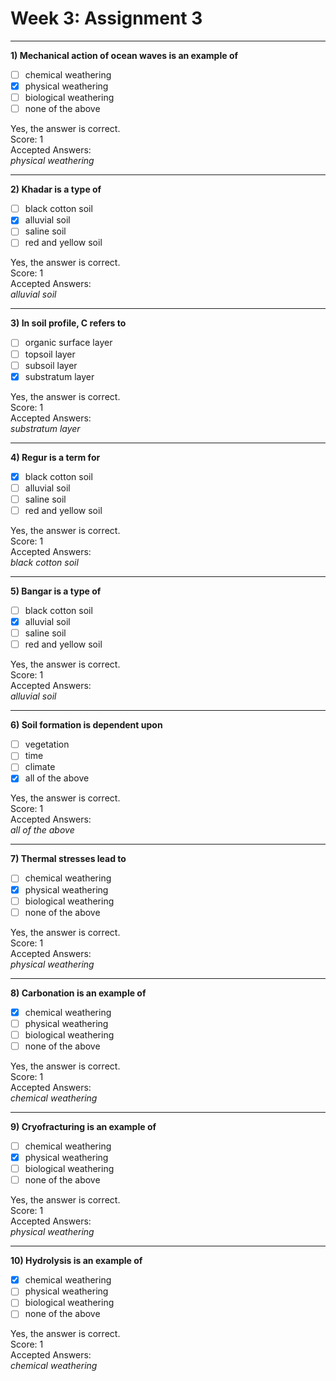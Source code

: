 # Week 3: Assignment 3

---

**1) Mechanical action of ocean waves is an example of**

- [ ] chemical weathering  
- [x] physical weathering  
- [ ] biological weathering  
- [ ] none of the above  

Yes, the answer is correct.  
Score: 1  
Accepted Answers:  
*physical weathering*  

---

**2) Khadar is a type of**

- [ ] black cotton soil  
- [x] alluvial soil  
- [ ] saline soil  
- [ ] red and yellow soil  

Yes, the answer is correct.  
Score: 1  
Accepted Answers:  
*alluvial soil*  

---

**3) In soil profile, C refers to**

- [ ] organic surface layer  
- [ ] topsoil layer  
- [ ] subsoil layer  
- [x] substratum layer  

Yes, the answer is correct.  
Score: 1  
Accepted Answers:  
*substratum layer*  

---

**4) Regur is a term for**

- [x] black cotton soil  
- [ ] alluvial soil  
- [ ] saline soil  
- [ ] red and yellow soil  

Yes, the answer is correct.  
Score: 1  
Accepted Answers:  
*black cotton soil*  

---

**5) Bangar is a type of**

- [ ] black cotton soil  
- [x] alluvial soil  
- [ ] saline soil  
- [ ] red and yellow soil  

Yes, the answer is correct.  
Score: 1  
Accepted Answers:  
*alluvial soil*  

---

**6) Soil formation is dependent upon**

- [ ] vegetation  
- [ ] time  
- [ ] climate  
- [x] all of the above  

Yes, the answer is correct.  
Score: 1  
Accepted Answers:  
*all of the above*  

---

**7) Thermal stresses lead to**

- [ ] chemical weathering  
- [x] physical weathering  
- [ ] biological weathering  
- [ ] none of the above  

Yes, the answer is correct.  
Score: 1  
Accepted Answers:  
*physical weathering*  

---

**8) Carbonation is an example of**

- [x] chemical weathering  
- [ ] physical weathering  
- [ ] biological weathering  
- [ ] none of the above  

Yes, the answer is correct.  
Score: 1  
Accepted Answers:  
*chemical weathering*  

---

**9) Cryofracturing is an example of**

- [ ] chemical weathering  
- [x] physical weathering  
- [ ] biological weathering  
- [ ] none of the above  

Yes, the answer is correct.  
Score: 1  
Accepted Answers:  
*physical weathering*  

---

**10) Hydrolysis is an example of**

- [x] chemical weathering  
- [ ] physical weathering  
- [ ] biological weathering  
- [ ] none of the above  

Yes, the answer is correct.  
Score: 1  
Accepted Answers:  
*chemical weathering*  



